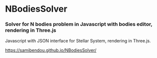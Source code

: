 # NBodiesSolver
### Solver for N bodies problem in Javascript with bodies editor, rendering in Three.js
Javascript with JSON interface for Stellar System, rendering in Three.js.

https://samibendou.github.io/NBodiesSolver/
